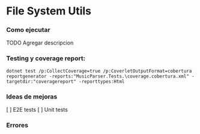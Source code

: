 # File System Utils

### Como ejecutar
TODO Agregar descripcion

### Testing y coverage report:

`dotnet test /p:CollectCoverage=true /p:CoverletOutputFormat=cobertura`
`reportgenerator -reports:"MusicParser.Tests.\coverage.cobertura.xml" -targetdir:"coveragereport" -reporttypes:Html`

### Ideas de mejoras
[ ] E2E tests
[ ] Unit tests

### Errores
